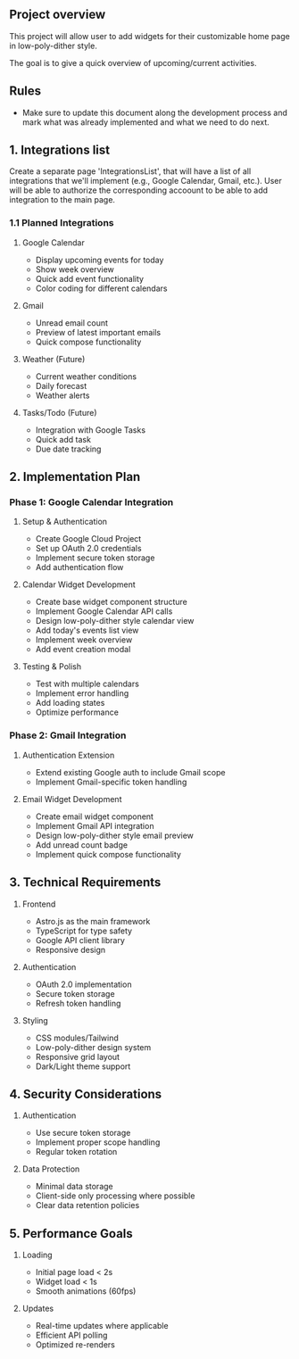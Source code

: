 ## Project overview

This project will allow user to add widgets for their customizable home page in low-poly-dither style.

The goal is to give a quick overview of upcoming/current activities.

## Rules

- Make sure to update this document along the development process and mark what was already implemented and what we need to do next.

## 1. Integrations list

Create a separate page 'IntegrationsList', that will have a list of all integrations that we'll implement (e.g., Google Calendar, Gmail, etc.). User will be able to authorize the corresponding accoount to be able to add integration to the main page.

### 1.1 Planned Integrations

1. Google Calendar

   - Display upcoming events for today
   - Show week overview
   - Quick add event functionality
   - Color coding for different calendars

2. Gmail

   - Unread email count
   - Preview of latest important emails
   - Quick compose functionality

3. Weather (Future)

   - Current weather conditions
   - Daily forecast
   - Weather alerts

4. Tasks/Todo (Future)
   - Integration with Google Tasks
   - Quick add task
   - Due date tracking

## 2. Implementation Plan

### Phase 1: Google Calendar Integration

1. Setup & Authentication

   - Create Google Cloud Project
   - Set up OAuth 2.0 credentials
   - Implement secure token storage
   - Add authentication flow

2. Calendar Widget Development

   - Create base widget component structure
   - Implement Google Calendar API calls
   - Design low-poly-dither style calendar view
   - Add today's events list view
   - Implement week overview
   - Add event creation modal

3. Testing & Polish
   - Test with multiple calendars
   - Implement error handling
   - Add loading states
   - Optimize performance

### Phase 2: Gmail Integration

1. Authentication Extension

   - Extend existing Google auth to include Gmail scope
   - Implement Gmail-specific token handling

2. Email Widget Development
   - Create email widget component
   - Implement Gmail API integration
   - Design low-poly-dither style email preview
   - Add unread count badge
   - Implement quick compose functionality

## 3. Technical Requirements

1. Frontend

   - Astro.js as the main framework
   - TypeScript for type safety
   - Google API client library
   - Responsive design

2. Authentication

   - OAuth 2.0 implementation
   - Secure token storage
   - Refresh token handling

3. Styling
   - CSS modules/Tailwind
   - Low-poly-dither design system
   - Responsive grid layout
   - Dark/Light theme support

## 4. Security Considerations

1. Authentication

   - Use secure token storage
   - Implement proper scope handling
   - Regular token rotation

2. Data Protection
   - Minimal data storage
   - Client-side only processing where possible
   - Clear data retention policies

## 5. Performance Goals

1. Loading

   - Initial page load < 2s
   - Widget load < 1s
   - Smooth animations (60fps)

2. Updates
   - Real-time updates where applicable
   - Efficient API polling
   - Optimized re-renders

